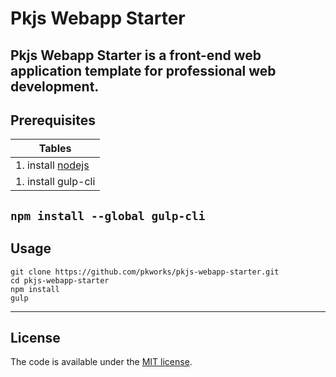 # Pkjs Webapp Starter
Pkjs Webapp Starter is a front-end web application template for professional web development. 
---
## Prerequisites
| Tables |
| ------------- |
|1. install [nodejs](http://nodejs.org)|
|1. install gulp-cli|

  `npm install --global gulp-cli`
---
## Usage

```
git clone https://github.com/pkworks/pkjs-webapp-starter.git
cd pkjs-webapp-starter
npm install
gulp
```
---
## License

The code is available under the [MIT license](LICENSE.txt).
